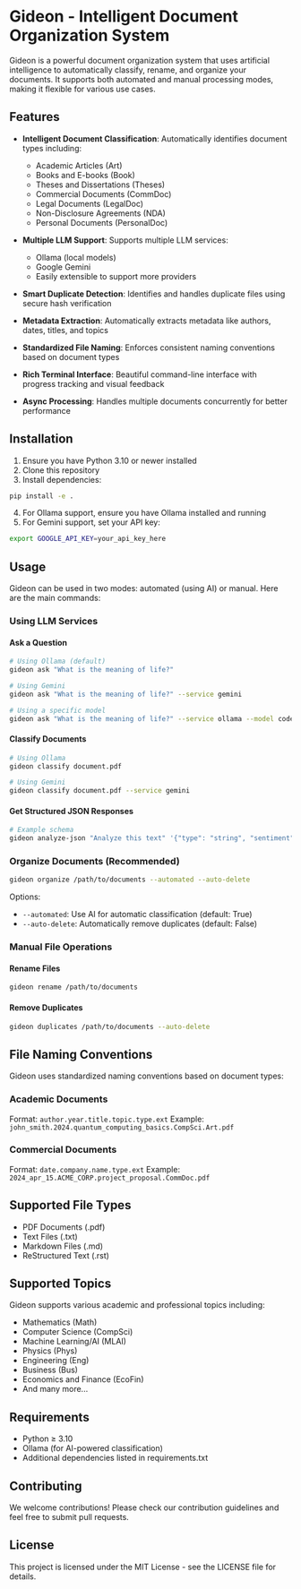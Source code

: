 # Gideon - Intelligent Document Organization System

Gideon is a powerful document organization system that uses artificial intelligence to automatically classify, rename, and organize your documents. It supports both automated and manual processing modes, making it flexible for various use cases.

## Features

- **Intelligent Document Classification**: Automatically identifies document types including:
  - Academic Articles (Art)
  - Books and E-books (Book)
  - Theses and Dissertations (Theses)
  - Commercial Documents (CommDoc)
  - Legal Documents (LegalDoc)
  - Non-Disclosure Agreements (NDA)
  - Personal Documents (PersonalDoc)

- **Multiple LLM Support**: Supports multiple LLM services:
  - Ollama (local models)
  - Google Gemini
  - Easily extensible to support more providers

- **Smart Duplicate Detection**: Identifies and handles duplicate files using secure hash verification
- **Metadata Extraction**: Automatically extracts metadata like authors, dates, titles, and topics
- **Standardized File Naming**: Enforces consistent naming conventions based on document types
- **Rich Terminal Interface**: Beautiful command-line interface with progress tracking and visual feedback
- **Async Processing**: Handles multiple documents concurrently for better performance

## Installation

1. Ensure you have Python 3.10 or newer installed
2. Clone this repository
3. Install dependencies:
```bash
pip install -e .
```

4. For Ollama support, ensure you have Ollama installed and running
5. For Gemini support, set your API key:
```bash
export GOOGLE_API_KEY=your_api_key_here
```

## Usage

Gideon can be used in two modes: automated (using AI) or manual. Here are the main commands:

### Using LLM Services

#### Ask a Question
```bash
# Using Ollama (default)
gideon ask "What is the meaning of life?"

# Using Gemini
gideon ask "What is the meaning of life?" --service gemini

# Using a specific model
gideon ask "What is the meaning of life?" --service ollama --model codellama
```

#### Classify Documents
```bash
# Using Ollama
gideon classify document.pdf

# Using Gemini
gideon classify document.pdf --service gemini
```

#### Get Structured JSON Responses
```bash
# Example schema
gideon analyze-json "Analyze this text" '{"type": "string", "sentiment": "string", "confidence": "number"}' --service gemini
```

### Organize Documents (Recommended)

```bash
gideon organize /path/to/documents --automated --auto-delete
```

Options:
- `--automated`: Use AI for automatic classification (default: True)
- `--auto-delete`: Automatically remove duplicates (default: False)

### Manual File Operations

#### Rename Files
```bash
gideon rename /path/to/documents
```

#### Remove Duplicates
```bash
gideon duplicates /path/to/documents --auto-delete
```

## File Naming Conventions

Gideon uses standardized naming conventions based on document types:

### Academic Documents
Format: `author.year.title.topic.type.ext`
Example: `john_smith.2024.quantum_computing_basics.CompSci.Art.pdf`

### Commercial Documents
Format: `date.company.name.type.ext`
Example: `2024_apr_15.ACME_CORP.project_proposal.CommDoc.pdf`

## Supported File Types

- PDF Documents (.pdf)
- Text Files (.txt)
- Markdown Files (.md)
- ReStructured Text (.rst)

## Supported Topics

Gideon supports various academic and professional topics including:
- Mathematics (Math)
- Computer Science (CompSci)
- Machine Learning/AI (MLAI)
- Physics (Phys)
- Engineering (Eng)
- Business (Bus)
- Economics and Finance (EcoFin)
- And many more...

## Requirements

- Python ≥ 3.10
- Ollama (for AI-powered classification)
- Additional dependencies listed in requirements.txt

## Contributing

We welcome contributions! Please check our contribution guidelines and feel free to submit pull requests.

## License

This project is licensed under the MIT License - see the LICENSE file for details.
